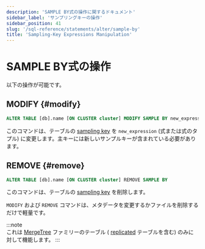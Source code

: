 ```yaml
---
description: 'SAMPLE BY式の操作に関するドキュメント'
sidebar_label: 'サンプリングキーの操作'
sidebar_position: 41
slug: '/sql-reference/statements/alter/sample-by'
title: 'Sampling-Key Expressions Manipulation'
---
```





# SAMPLE BY式の操作

以下の操作が可能です。

## MODIFY {#modify}

```sql
ALTER TABLE [db].name [ON CLUSTER cluster] MODIFY SAMPLE BY new_expression
```

このコマンドは、テーブルの [sampling key](../../../engines/table-engines/mergetree-family/mergetree.md) を `new_expression` (式または式のタプル) に変更します。主キーには新しいサンプルキーが含まれている必要があります。

## REMOVE {#remove}

```sql
ALTER TABLE [db].name [ON CLUSTER cluster] REMOVE SAMPLE BY
```

このコマンドは、テーブルの [sampling key](../../../engines/table-engines/mergetree-family/mergetree.md) を削除します。

`MODIFY` および `REMOVE` コマンドは、メタデータを変更するかファイルを削除するだけで軽量です。

:::note    
これは [MergeTree](../../../engines/table-engines/mergetree-family/mergetree.md) ファミリーのテーブル ( [replicated](../../../engines/table-engines/mergetree-family/replication.md) テーブルを含む) のみに対して機能します。
:::
